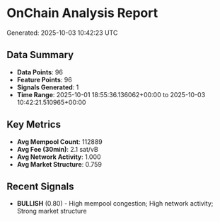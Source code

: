# OnChain Analysis Report
Generated: 2025-10-03 10:42:23 UTC

## Data Summary
- **Data Points**: 96
- **Feature Points**: 96
- **Signals Generated**: 1
- **Time Range**: 2025-10-01 18:55:36.136062+00:00 to 2025-10-03 10:42:21.510965+00:00

## Key Metrics
- **Avg Mempool Count**: 112889
- **Avg Fee (30min)**: 2.1 sat/vB
- **Avg Network Activity**: 1.000
- **Avg Market Structure**: 0.759

## Recent Signals
- **BULLISH** (0.80) - High mempool congestion; High network activity; Strong market structure
